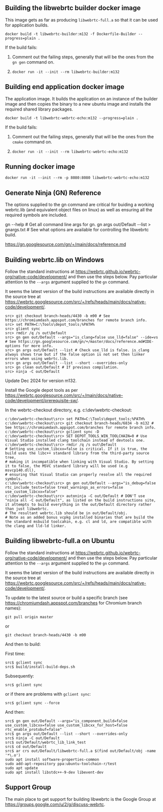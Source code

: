 ## Building the libwebrtc builder docker image

This image gets as far as producing `libwebrtc-full.a` so that it can be used for application builds.

`docker build -t libwebrtc-builder:m132 -f Dockerfile-Builder --progress=plain .`

If the build fails:

1. Comment out the failing steps, generally that will be the ones from the `gn gen` command on.

2. `docker run -it --init --rm libwebrtc-builder:m132`

## Building end application docker image

The application image. It builds the application on an instance of the builder image and then copies the binary to a new ubuntu image and installs the required shared library packages.

`docker build -t libwebrtc-webrtc-echo:m132 --progress=plain .`

If the build fails:

1. Comment out the failing steps, generally that will be the ones from the `cmake` command on.

2. `docker run -it --init --rm libwebrtc-webrtc-echo:m132`

## Running docker image

`docker run -it --init --rm -p 8080:8080 libwebrtc-webrtc-echo:m132`

## Generate Ninja (GN) Reference

The options supplied to the gn command are critical for buiding a working webrtc.lib (and equivalent object files on linux) as well as ensuring all the required symbols are included.

gn --help # Get all command line args for gn.
gn args out/Default --list > gnargs.txt # See what options are available for controlling the libwebrtc build.

https://gn.googlesource.com/gn/+/main/docs/reference.md

## Building webrtc.lib on Windows

Follow the standard instructions at https://webrtc.github.io/webrtc-org/native-code/development/ and then use the steps below. Pay particular attention to the `--args` argument supplied to the `gn` command.

It seems the latest version of the build instructions are available directly in the source tree at https://webrtc.googlesource.com/src/+/refs/heads/main/docs/native-code/development/.

````
src> git checkout branch-heads/4430 -b m90 # See https://chromiumdash.appspot.com/branches for remote branch info.
src> set PATH=C:\Tools\depot_tools;%PATH%
src> glient sync
src> rmdir /q /s out\Default
src> gn gen out/Default --args="is_clang=false use_lld=false" --ide=vs # See https://gn.googlesource.com/gn/+/master/docs/reference.md#IDE-options for more info.
src> gn args out/Default --list # Check use_lld is false. is_clang always shows true but if the false option is not set then linker errors when using webrtc.lib.
src> gn args out/Default --list --short --overrides-only
src> gn clean out/Default # If previous compilation.
src> ninja -C out/Default
````

Update Dec 2024 for version m132.

Install the Google depot tools as per https://webrtc.googlesource.com/src/+/main/docs/native-code/development/prerequisite-sw/.

In the webrtc-checkout directory, e.g. c:\dev\webrtc-checkout:

````
c:\dev\webrtc-checkout\src> set PATH=C:\Tools\depot_tools;%PATH%
c:\dev\webrtc-checkout\src> git checkout branch-heads/6834 -b m132 # See https://chromiumdash.appspot.com/branches for remote branch info.
c:\dev\webrtc-checkout\src> gclient sync -D
c:\dev\webrtc-checkout\src> SET DEPOT_TOOLS_WIN_TOOLCHAIN=0 # Use Visual Studio installed clang toolchain instead of devtools one.
c:\dev\webrtc-checkout\src> rmdir /q /s out\Default
# Setting use_custom_libcxx=false is critical. If it is true, the build uses the libc++ standard library from the third-party source tree, 
# making it incompatible when linking with Visual Studio. By setting it to false, the MSVC standard library will be used (e.g msvcp140.dll), 
# ensuring that Visual Studio can properly resolve all the required symbols.
c:\dev\webrtc-checkout\src> gn gen out/Default --args="is_debug=false rtc_include_tests=false treat_warnings_as_errors=false use_custom_libcxx=false"
c:\dev\webrtc-checkout\src> autoninja -C out/Default # DON'T use "ninja all -C out/Default", as listed on the build instructions site, it attempts to build everything in the out/Default directory rather than just libwebrtc.
# The resultant webrtc.lib should be in out/Default/obj.
# Note as an added bonus vcpkg installed binaries that are build the the standard msbuild toolcahin, e.g. cl and ld, are compatible with the clang and lld-ld linker.
````

## Building libwebrtc-full.a on Ubuntu

Follow the standard instructions at https://webrtc.github.io/webrtc-org/native-code/development/ and then use the steps below. Pay particular attention to the `--args` argument supplied to the `gn` command.

It seems the latest version of the build instructions are available directly in the source tree at https://webrtc.googlesource.com/src/+/refs/heads/main/docs/native-code/development/.

To update to the latest source or build a specific branch (see https://chromiumdash.appspot.com/branches for Chromium branch names):

````
git pull origin master
````
or
````
git checkout branch-heads/4430 -b m90
````

And then to build:

First time:

````
src$ gclient sync
src$ build/install-build-deps.sh
````

Subsequently:

````
src$ gclient sync
````

or if there are problems with `gclient sync`:

````
src$ gclient sync --force 
````

And then:

````
src$ gn gen out/Default --args="is_component_build=false use_custom_libcxx=false use_custom_libcxx_for_host=false rtc_enable_protobuf=false"
src$ gn args out/Default --list --short --overrides-only
src$ ninja -C out/Default
src$ out/Default/webrtc_lib_link_test
src$ cd out/Default
src$ ar crs out/Default/libwebrtc-full.a $(find out/Default/obj -name '*\.o')
sudo apt install software-properties-common
sudo add-apt-repository ppa:ubuntu-toolchain-r/test
sudo apt update
sudo apt install libstdc++-9-dev libevent-dev
````

## Support Group

The main place to get support for building libwebrtc is the Google Group at https://groups.google.com/u/2/g/discuss-webrtc.
